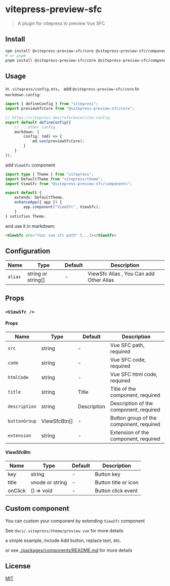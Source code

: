 # vitepress-preview-sfc

> A plugin for vitepress to preview Vue SFC

## Install

```bash
npm install @vitepress-preview-sfc/core @vitepress-preview-sfc/components
# or pnpm
pnpm install @vitepress-preview-sfc/core @vitepress-preview-sfc/components
```

## Usage

in `.vitepress/config.mts`， add `@vitepress-preview-sfc/core` to `markdown.config`:

```ts
import { defineConfig } from "vitepress";
import previewSfcCore from "@vitepress-preview-sfc/core";

// https://vitepress.dev/reference/site-config
export default defineConfig({
	// ...other config
	markdown: {
		config: (md) => {
			md.use(previewSfcCore);
		}
	}
});
```

add `ViewSfc` component

```ts
import type { Theme } from "vitepress";
import DefaultTheme from "vitepress/theme";
import ViewSfc from "@vitepress-preview-sfc/components";

export default {
	extends: DefaultTheme,
	enhanceApp({ app }) {
		app.component("ViewSfc", ViewSfc);
	}
} satisfies Theme;
```

and use it in markdown:

```md
<ViewSfc src="Your vue sfc path" [...]></ViewSfc>
```

## Configuration

| Name    | Type               | Default | Description                             |
| ------- | ------------------ | ------- | --------------------------------------- |
| `alias` | string or string[] | -       | ViewSfc Alias , You Can add Other Alias |

## Props

### `<ViewSfc />`

#### Props

| Name          | Type         | Default     | Description                             |
| ------------- | ------------ | ----------- | --------------------------------------- |
| `src`         | string       | -           | Vue SFC path, required                  |
| `code`        | string       | -           | Vue SFC code, required                  |
| `htmlCode`    | string       | -           | Vue SFC html code, required             |
| `title`       | string       | Title       | Title of the component, required        |
| `description` | string       | Description | Description of the component, required  |
| `buttonGroup` | ViewSfcBtn[] | -           | Button group of the component, required |
| `extension`   | string       | -           | Extension of the component, required    |

#### ViewSfcBtn

| Name    | Type            | Default | Description          |
| ------- | --------------- | ------- | -------------------- |
| key     | string          | -       | Button key           |
| title   | vnode or string | -       | Button title or icon |
| onClick | () => void      | -       | Button click event   |

## Custom component

You can custom your component by extending `ViewSfc` component

See `docs/.vitepress/theme/preview.vue` for more details

a simple example, include Add button, replace text, etc.

or see [./packages/components/README.md](./packages/components/README.md) for more details

## License

[MIT](./LICENSE)
